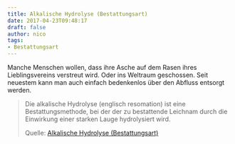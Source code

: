 ```yaml
---
title: Alkalische Hydrolyse (Bestattungsart)
date: 2017-04-23T09:48:17
draft: false
author: nico
tags: 
- Bestattungsart
---
```


Manche Menschen wollen, dass ihre Asche auf dem Rasen ihres Lieblingsvereins verstreut wird. Oder ins Weltraum geschossen. Seit neuestem kann man auch einfach bedenkenlos über den Abfluss entsorgt werden.

> Die alkalische Hydrolyse (englisch resomation) ist eine Bestattungsmethode,
> bei der der zu bestattende Leichnam durch die Einwirkung einer starken Lauge
> hydrolysiert wird.
>
> Quelle: [Alkalische Hydrolyse (Bestattungsart)](https://de.wikipedia.org/wiki/Alkalische_Hydrolyse_(Bestattungsart))
